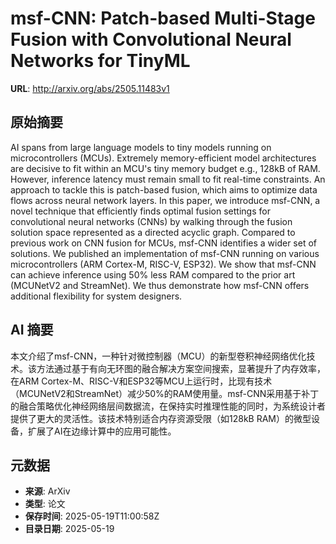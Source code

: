 # msf-CNN: Patch-based Multi-Stage Fusion with Convolutional Neural Networks for TinyML

**URL**: http://arxiv.org/abs/2505.11483v1

## 原始摘要

AI spans from large language models to tiny models running on
microcontrollers (MCUs). Extremely memory-efficient model architectures are
decisive to fit within an MCU's tiny memory budget e.g., 128kB of RAM. However,
inference latency must remain small to fit real-time constraints. An approach
to tackle this is patch-based fusion, which aims to optimize data flows across
neural network layers. In this paper, we introduce msf-CNN, a novel technique
that efficiently finds optimal fusion settings for convolutional neural
networks (CNNs) by walking through the fusion solution space represented as a
directed acyclic graph. Compared to previous work on CNN fusion for MCUs,
msf-CNN identifies a wider set of solutions. We published an implementation of
msf-CNN running on various microcontrollers (ARM Cortex-M, RISC-V, ESP32). We
show that msf-CNN can achieve inference using 50% less RAM compared to the
prior art (MCUNetV2 and StreamNet). We thus demonstrate how msf-CNN offers
additional flexibility for system designers.


## AI 摘要

本文介绍了msf-CNN，一种针对微控制器（MCU）的新型卷积神经网络优化技术。该方法通过基于有向无环图的融合解决方案空间搜索，显著提升了内存效率，在ARM Cortex-M、RISC-V和ESP32等MCU上运行时，比现有技术（MCUNetV2和StreamNet）减少50%的RAM使用量。msf-CNN采用基于补丁的融合策略优化神经网络层间数据流，在保持实时推理性能的同时，为系统设计者提供了更大的灵活性。该技术特别适合内存资源受限（如128kB RAM）的微型设备，扩展了AI在边缘计算中的应用可能性。

## 元数据

- **来源**: ArXiv
- **类型**: 论文
- **保存时间**: 2025-05-19T11:00:58Z
- **目录日期**: 2025-05-19

